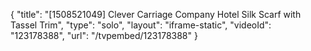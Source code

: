 {
    "title": "[1508521049] Clever Carriage Company Hotel Silk Scarf with Tassel Trim",
    "type": "solo",
    "layout": "iframe-static",
    "videoId": "123178388",
    "url": "\/tvpembed\/123178388"
}